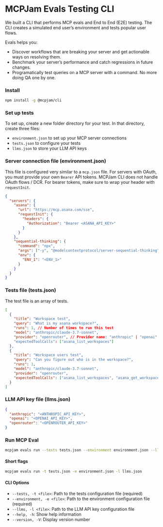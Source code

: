 # MCPJam Evals Testing CLI

We built a CLI that performs MCP evals and End to End (E2E) testing. The CLI creates a simulated end user’s environment and tests popular user flows.

Evals helps you:

- Discover workflows that are breaking your server and get actionable ways on resolving them.
- Benchmark your server’s performance and catch regressions in future changes.
- Programatically test queries on a MCP server with a command. No more doing QA one by one.

### Install

```bash
npm install -g @mcpjam/cli
```

### Set up tests

To set up, create a new folder directory for your test. In that directory, create three files:

- `environment.json` to set up your MCP server connections
- `tests.json` to configure your tests
- `llms.json` to store your LLM API keys

### Server connection file (environment.json)

This file is configured very similar to a `mcp.json` file. For servers with OAuth, you must provide your own `Bearer` API tokens. MCPJam CLI does not handle OAuth flows / DCR. For bearer tokens, make sure to wrap your header with `requestInit`.

```json
{
  "servers": {
    "asana": {
      "url": "https://mcp.asana.com/sse",
      "requestInit": {
        "headers": {
          "Authorization": "Bearer <ASANA_API_KEY>"
        }
      }
    },
    "sequential-thinking": {
      "command": "npx",
      "args": ["-y", "@modelcontextprotocol/server-sequential-thinking"],
      "env": {
        "ENV_1": "<ENV_1>"
      }
    }
  }
}
```

### Tests file (tests.json)

The test file is an array of tests.

```json
[
  {
    "title": "Workspace test",
    "query": "What is my asana workspace?",
    "runs": 1, // Number of times to run this test
    "model": "anthropic/claude-3.7-sonnet",
    "provider": "openrouter", // Provider name: "anthropic" | "openai" | "openrouter"
    "expectedToolCalls": ["asana_list_workspaces"]
  },
  {
    "title": "Workspace users test",
    "query": "Can you figure out who is in the workspace?",
    "runs": 1,
    "model": "anthropic/claude-3.7-sonnet",
    "provider": "openrouter",
    "expectedToolCalls": ["asana_list_workspaces", "asana_get_workspace_users"]
  }
]
```

### LLM API key file (llms.json)

```json
{
  "anthropic": "<ANTHROPIC_API_KEY>",
  "openai": "<OPENAI_API_KEY>",
  "openrouter": "<OPENROUTER_API_KEY>"
}
```

### Run MCP Eval

```bash
mcpjam evals run --tests tests.json --environment environment.json --llms llms.json
```

#### Short flags

```bash
mcpjam evals run -t tests.json -e environment.json -l llms.json
```

#### CLI Options

- `--tests, -t <file>`: Path to the tests configuration file (required)
- `--environment, -e <file>`: Path to the environment configuration file (required)
- `--llms, -l <file>`: Path to the LLM API key configuration file
- `--help, -h`: Show help information
- `--version, -V`: Display version number
